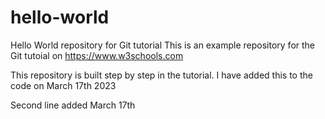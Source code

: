 # hello-world
Hello World repository for Git tutorial
This is an example repository for the Git tutoial on https://www.w3schools.com

This repository is built step by step in the tutorial.
I have added this to the code on March 17th 2023

Second line added March 17th


